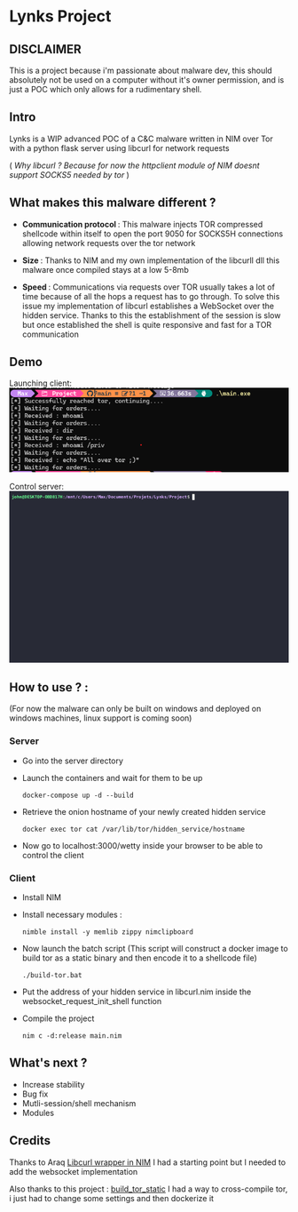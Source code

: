 # Lynks Project

## DISCLAIMER

This is a project because i'm passionate about malware dev, this should absolutely not be used on a computer without it's owner permission, and is just a POC which only allows for a rudimentary shell.

## Intro

Lynks is a WIP advanced POC of a C&C malware written in NIM over Tor with a python flask server using libcurl for network requests 

(<i> Why libcurl ? Because for now the httpclient module of NIM doesnt support SOCKS5 needed by tor </i>)

## What makes this malware different ?

-  <b> Communication protocol  </b>: This malware injects TOR compressed shellcode within itself to open the port 9050 for SOCKS5H connections allowing network requests over the tor network

-  <b>Size </b> : Thanks to NIM and my own implementation of the libcurll dll this malware once compiled stays at a low 5-8mb 

-  <b>Speed </b> : Communications via requests over TOR usually takes a lot of time because of all the hops a request has to go through. To solve this issue my implementation of libcurl establishes a WebSocket over the hidden service. Thanks to this the establishment of the session is slow but once established the shell is quite responsive and fast for a TOR communication

## Demo

Launching client:
![client](./doc/client.png)

Control server:
![server](./doc/server.gif)

## How to use ? :
(For now the malware can only be built on windows and deployed on windows machines, linux support is coming soon)

### Server
- Go into the server directory

- Launch the containers and wait for them to be up
      
      docker-compose up -d --build

- Retrieve the onion hostname of your newly created hidden service

      docker exec tor cat /var/lib/tor/hidden_service/hostname

- Now go to localhost:3000/wetty inside your browser to be able to control the client

### Client

- Install NIM
- Install necessary modules : 

      nimble install -y memlib zippy nimclipboard

- Now launch the batch script (This script will construct a docker image to build tor as a static binary and then encode it to a shellcode file)

      ./build-tor.bat

- Put the address of your hidden service in libcurl.nim inside the  websocket_request_init_shell function

- Compile the project 

      nim c -d:release main.nim

## What's next ?

- Increase stability 
- Bug fix
- Mutli-session/shell mechanism
- Modules

## Credits 

Thanks to Araq 
[Libcurl wrapper in NIM](https://github.com/Araq/libcurl/tree/master) I had a starting point but I needed to add the websocket implementation

Also thanks to this project : 
[build_tor_static](https://github.com/fugitivus/tor-static/blob/master/tor-static-linux.sh) 
I had a way to cross-compile tor, i just had to change some settings and then dockerize it